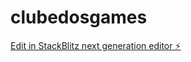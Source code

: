 # clubedosgames

[Edit in StackBlitz next generation editor ⚡️](https://stackblitz.com/~/github.com/Sarahmahdavi/clubedosgames)